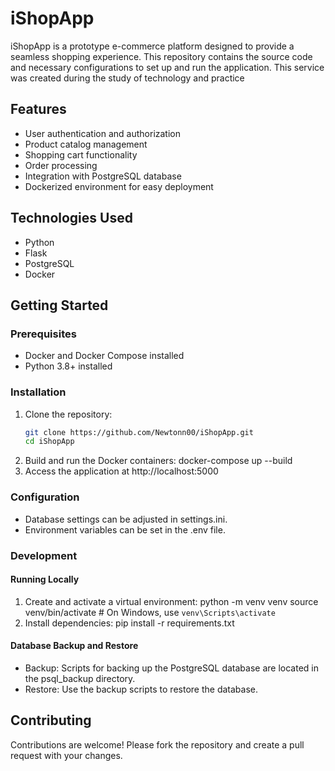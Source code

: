 # iShopApp

iShopApp is a prototype e-commerce platform designed to provide a seamless shopping experience. This repository contains the source code and necessary configurations to set up and run the application.
This service was created during the study of technology and practice

## Features

- User authentication and authorization
- Product catalog management
- Shopping cart functionality
- Order processing
- Integration with PostgreSQL database
- Dockerized environment for easy deployment

## Technologies Used

- Python
- Flask
- PostgreSQL
- Docker

## Getting Started

### Prerequisites

- Docker and Docker Compose installed
- Python 3.8+ installed

### Installation

1. Clone the repository:
   ```bash
   git clone https://github.com/Newtonn00/iShopApp.git
   cd iShopApp
2. Build and run the Docker containers:
   docker-compose up --build
3. Access the application at http://localhost:5000

### Configuration

- Database settings can be adjusted in settings.ini.
- Environment variables can be set in the .env file.

### Development
#### Running Locally

1. Create and activate a virtual environment:
  python -m venv venv
  source venv/bin/activate   # On Windows, use `venv\Scripts\activate`
2. Install dependencies:
  pip install -r requirements.txt

#### Database Backup and Restore

- Backup: Scripts for backing up the PostgreSQL database are located in the psql_backup directory.
- Restore: Use the backup scripts to restore the database.

## Contributing

Contributions are welcome! Please fork the repository and create a pull request with your changes.
